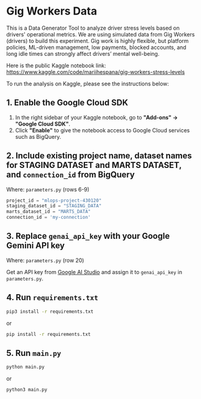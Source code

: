 # Gig Workers Data

This is a Data Generator Tool to analyze driver stress levels based on drivers' operational metrics. We are using simulated data from Gig Workers (drivers) to build this experiment. Gig work is highly flexible, but platform policies, ML-driven management, low payments, blocked accounts, and long idle times can strongly affect drivers’ mental well-being.

Here is the public Kaggle notebook link: https://www.kaggle.com/code/mariihespana/gig-workers-stress-levels

To run the analysis on Kaggle, please see the instructions below:

## 1. Enable the Google Cloud SDK

1. In the right sidebar of your Kaggle notebook, go to **"Add-ons" → "Google Cloud SDK"**.
2. Click **"Enable"** to give the notebook access to Google Cloud services such as BigQuery.

## **2. Include existing project name, dataset names for STAGING DATASET and MARTS DATASET, and `connection_id` from BigQuery**

Where: `parameters.py` (rows 6-9)

```python
project_id = "mlops-project-430120"
staging_dataset_id = "STAGING_DATA"
marts_dataset_id = "MARTS_DATA"
connection_id = 'my-connection'
```

## **3. Replace `genai_api_key` with your Google Gemini API key**

Where: `parameters.py` (row 20)

Get an API key from [Google AI Studio](https://aistudio.google.com/app/apikey) and assign it to `genai_api_key` in `parameters.py`.

## **4. Run `requirements.txt`**

```bash
pip3 install -r requirements.txt
```
or 
```bash
pip install -r requirements.txt
```

## **5. Run `main.py`**

```bash
python main.py
```
or
```bash
python3 main.py
```

